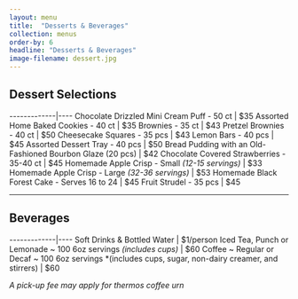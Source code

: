 ```yaml
---
layout: menu
title:  "Desserts & Beverages"
collection: menus
order-by: 6
headline: "Desserts & Beverages"
image-filename: dessert.jpg
---
```


## Dessert Selections

-------------|----
Chocolate Drizzled Mini Cream Puff - 50 ct | $35
Assorted Home Baked Cookies - 40 ct | $35
Brownies - 35 ct | $43
Pretzel Brownies - 40 ct | $50
Cheesecake Squares - 35 pcs	| $43
Lemon Bars - 40 pcs | $45
Assorted Dessert Tray - 40 pcs | $50
Bread Pudding with an Old-Fashioned Bourbon Glaze (20 pcs) | $42
Chocolate Covered Strawberries - 35-40 ct | $45
Homemade Apple Crisp - Small *(12-15 servings)* | $33
Homemade Apple Crisp - Large *(32-36 servings)* | $53
Homemade Black Forest Cake - Serves 16 to 24 | $45
Fruit Strudel - 35 pcs | $45

* * *

## Beverages

-------------|----
Soft Drinks & Bottled Water	| $1/person
Iced Tea, Punch or Lemonade ~ 100 6oz servings *(includes cups)* | $60
Coffee ~ Regular or Decaf ~ 100 6oz servings *(includes cups, sugar, non-dairy creamer, and stirrers) | $60

*A pick-up fee may apply for thermos coffee urn*
